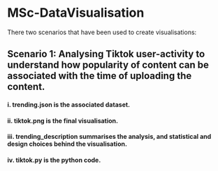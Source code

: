 # MSc-DataVisualisation
There two scenarios that have been used to create visualisations:

## Scenario 1: Analysing Tiktok user-activity to understand how popularity of content can be associated with the time of uploading the content.
#### i. trending.json is the associated dataset. 
#### ii. tiktok.png is the final visualisation.
#### iii. trending_description summarises the analysis, and statistical and design choices behind the visualisation.
#### iv. tiktok.py is the python code.
